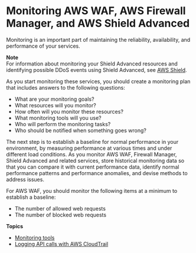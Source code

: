 # Monitoring AWS WAF, AWS Firewall Manager, and AWS Shield Advanced<a name="monitoring_overview"></a>

Monitoring is an important part of maintaining the reliability, availability, and performance of your services\. 

**Note**  
For information about monitoring your Shield Advanced resources and identifying possible DDoS events using Shield Advanced, see [AWS Shield](shield-chapter.md)\. 

As you start monitoring these services, you should create a monitoring plan that includes answers to the following questions:
+ What are your monitoring goals?
+ What resources will you monitor?
+ How often will you monitor these resources?
+ What monitoring tools will you use?
+ Who will perform the monitoring tasks?
+ Who should be notified when something goes wrong?

The next step is to establish a baseline for normal performance in your environment, by measuring performance at various times and under different load conditions\. As you monitor AWS WAF, Firewall Manager, Shield Advanced and related services, store historical monitoring data so that you can compare it with current performance data, identify normal performance patterns and performance anomalies, and devise methods to address issues\.

For AWS WAF, you should monitor the following items at a minimum to establish a baseline:
+ The number of allowed web requests
+ The number of blocked web requests

**Topics**
+ [Monitoring tools](monitoring_automated_manual.md)
+ [Logging API calls with AWS CloudTrail](logging-using-cloudtrail.md)